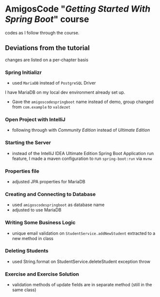 # AmigosCode "*Getting Started With Spring Boot*" course

codes as I follow through the course.

## Deviations from the tutorial

changes are listed on a per-chapter basis

### Spring Initializr

- used `MariaDB` instead of `PostgreSQL` Driver

I have MariaDB on my local dev environment already set up.

- Gave the `amigoscodespringboot` name instead of demo, group changed from `com.example` to `valdezet`

### Open Project with IntelliJ 

- following through with *Community Edition* instead of *Ultimate Edition*

### Starting the Server

- instead of the IntelliJ IDEA Ultimate Edition Spring Boot Application run feature, I made a maven configuration to run `spring-boot:run` via `mvnw`

### Properties file 

- adjusted JPA properties for MariaDB

### Creating and Connecting to Database

- used `amigoscodespringboot` as database name
- adjusted to use MariaDB

### Writing Some Business Logic

- unique email validation on `StudentService.addNewStudent` extracted to a new method in class

### Deleting Students

- used String.format on StudentService.deleteStudent exception throw

### Exercise and Exercise Solution

- validation methods of update fields are in separate method (still in the same class)